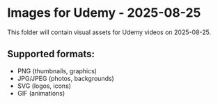 # Images for Udemy - 2025-08-25

This folder will contain visual assets for Udemy videos on 2025-08-25.

## Supported formats:
- PNG (thumbnails, graphics)
- JPG/JPEG (photos, backgrounds)
- SVG (logos, icons)
- GIF (animations)
